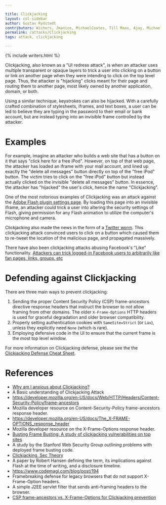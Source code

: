 ```yaml
---

title: Clickjacking
layout: col-sidebar
author: Gustav Rydstedt 
contributors: Wichers, Jmanico, MichaelCoates, Till Maas, Ajay, Michael Monsivais, Arun Kumar V, Abhinav, Neil Smithline, kingthorin, Shai Alon
permalink: /attacks/Clickjacking
tags: attack, clickjacking

---
```


{% include writers.html %}

Clickjacking, also known as a "UI redress attack", is when an attacker
uses multiple transparent or opaque layers to trick a user into clicking
on a button or link on another page when they were intending to click on
the top level page. Thus, the attacker is "hijacking" clicks meant
for their page and routing them to another page, most likely owned by
another application, domain, or both.

Using a similar technique, keystrokes can also be hijacked. With a
carefully crafted combination of stylesheets, iframes, and text boxes, a
user can be led to believe they are typing in the password to their
email or bank account, but are instead typing into an invisible frame
controlled by the attacker.

# Examples

For example, imagine an attacker who builds a web site that has a button
on it that says "click here for a free iPod". However, on top of that
web page, the attacker has loaded an iframe with your mail account, and
lined up exactly the "delete all messages" button directly on top of the
"free iPod" button. The victim tries to click on the "free iPod" button
but instead actually clicked on the invisible "delete all messages"
button. In essence, the attacker has "hijacked" the user's click, hence
the name "Clickjacking".

One of the most notorious examples of Clickjacking was an attack against
the [Adobe Flash plugin settings
page](http://www.macromedia.com/support/documentation/en/flashplayer/help/settings_manager06.html).
By loading this page into an invisible iframe, an attacker could trick a
user into altering the security settings of Flash, giving permission for
any Flash animation to utilize the computer's microphone and camera.

Clickjacking also made the news in the form of a [Twitter
worm](http://shiflett.org/blog/2009/feb/twitter-dont-click-exploit).
This clickjacking attack convinced users to click on a button which
caused them to re-tweet the location of the malicious page, and
propagated massively.

There have also been clickjacking attacks abusing Facebook's "Like"
functionality. [Attackers can trick logged-in Facebook users to
arbitrarily like fan pages, links, groups,
etc](http://threatpost.com/en_us/blogs/facebook-jacking-scams-expand-060310)

# Defending against Clickjacking

There are three main ways to prevent clickjacking:

1.  Sending the proper Content Security Policy (CSP) frame-ancestors directive response headers that instruct the browser to not allow framing from other domains. The older `X-Frame-Options` HTTP headers is used for graceful degradation and older browser compatibility.
2. Properly setting authentication cookies with `SameSite=Strict` (or `Lax`), unless they explicitly need `None` (which is rare).
3. Employing defensive code in the UI to ensure that the current frame is the most top level window.

For more information on Clickjacking defense, please see the the [Clickjacking Defense Cheat Sheet](https://cheatsheetseries.owasp.org/cheatsheets/Clickjacking_Defense_Cheat_Sheet.html).

# References
- [Why am I anxious about Clickjacking?](https://www.linkedin.com/pulse/20141202104842-120953718-why-am-i-anxious-about-clickjacking)
- A Basic understanding of Clickjacking Attack
- <https://developer.mozilla.org/en-US/docs/Web/HTTP/Headers/Content-Security-Policy/frame-ancestors>
- Mozilla developer resource on Content-Security-Policy frame-ancestors response header.
- <https://developer.mozilla.org/en-US/docs/The_X-FRAME-OPTIONS_response_header>
- Mozilla developer resource on the X-Frame-Options response header.
- [Busting Frame Busting: A study of clickjacking vulnerabilities on top sites](http://w2spconf.com/2010/papers/p27.pdf)
- A study by the Stanford Web Security Group outlining problems with deployed frame busting code.
- [Clickjacking, Sec Theory](http://www.sectheory.com/clickjacking.htm)
- A paper by Robert Hansen defining the term, its implications against Flash at the time of writing, and a disclosure timeline.
- <https://www.codemagi.com/blog/post/194>
- Framebreaking defense for legacy browsers that do not support X-Frame-Option headers.
- A simple J2EE servlet filter that sends anti-framing headers to the browser.
- [CSP frame-ancestors vs. X-Frame-Options for Clickjacking prevention](https://medium.com/@shaialon/csp-frame-ancestors-vs-x-frame-options-for-clickjacking-prevention-30383a713772)
